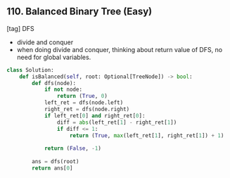 ## 110. Balanced Binary Tree (Easy)
[tag] DFS
- divide and conquer 
- when doing divide and conquer, thinking about return value of DFS, no need for global variables.

```python
class Solution:
    def isBalanced(self, root: Optional[TreeNode]) -> bool:
        def dfs(node):
            if not node:
                return (True, 0)
            left_ret = dfs(node.left)
            right_ret = dfs(node.right)
            if left_ret[0] and right_ret[0]:
                diff = abs(left_ret[1] - right_ret[1])
                if diff <= 1:
                    return (True, max(left_ret[1], right_ret[1]) + 1)
            
            return (False, -1)
        
        ans = dfs(root)
        return ans[0]
```
